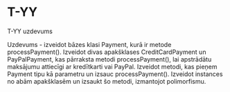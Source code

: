 # T-YY
T-YY uzdevums

Uzdevums - izveidot bāzes klasi Payment, kurā ir metode processPayment(). Izveidot divas apakšklases CreditCardPayment un PayPalPayment, kas pārraksta metodi processPayment(), lai apstrādātu maksājumu attiecīgi ar kredītkarti vai PayPal. Izveidot metodi, kas pieņem Payment tipu kā parametru un izsauc processPayment(). Izveidot instances no abām apakšklasēm un izsaukt šo metodi, izmantojot polimorfismu.
